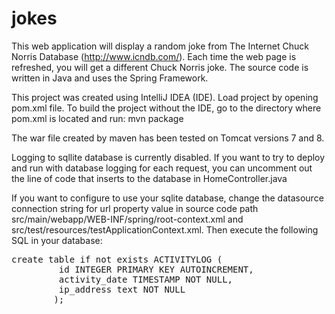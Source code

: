 # jokes

This web application will display a random joke from The Internet Chuck Norris
Database (http://www.icndb.com/). Each time the web page is refreshed, you will
get a different Chuck Norris joke. The source code is written in Java and uses
the Spring Framework.

This project was created using IntelliJ IDEA (IDE). Load project by opening
pom.xml file. To build the project without the IDE, go to the directory where
pom.xml is located and run: mvn package

The war file created by maven has been tested on Tomcat versions 7 and 8. 

Logging to sqllite database is currently disabled. If you want to try to 
deploy and run with database logging for each request, you can uncomment out
the line of code that inserts to the database in HomeController.java

If you want to configure to use your sqlite database, change the datasource 
connection string for url property value in source code path
src/main/webapp/WEB-INF/spring/root-context.xml and
src/test/resources/testApplicationContext.xml. Then execute the following SQL
in your database:

<pre>
create table if not exists ACTIVITYLOG (
         id INTEGER PRIMARY KEY AUTOINCREMENT,
         activity_date TIMESTAMP NOT NULL,
         ip_address text NOT NULL
        );
</pre>









